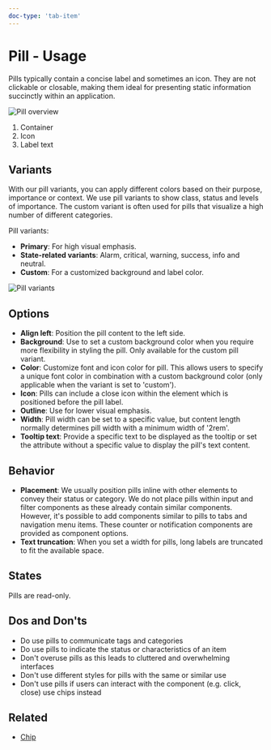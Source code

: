 ```yaml
---
doc-type: 'tab-item'
---
```

# Pill - Usage

Pills typically contain a concise label and sometimes an icon. They are not clickable or closable, making them ideal for presenting static information succinctly within an application.

![Pill overview](https://www.figma.com/design/wEptRgAezDU1z80Cn3eZ0o/iX-Pattern-Illustrations?type=design&node-id=1377-3110&mode=design&t=ZmcRP4ggXtr8b7vZ-1)

1. Container
2. Icon
3. Label text

## Variants

With our pill variants, you can apply different colors based on their purpose, importance or context. We use pill variants to show class, status and levels of importance. The custom variant is often used for pills that visualize a high number of different categories.

Pill variants:

- **Primary**: For high visual emphasis.
- **State-related variants**: Alarm, critical, warning, success, info and neutral.
- **Custom**: For a customized background and label color.

![Pill variants](https://www.figma.com/design/wEptRgAezDU1z80Cn3eZ0o/iX-Pattern-Illustrations?type=design&node-id=1375-1985&mode=design&t=ZmcRP4ggXtr8b7vZ-1)

## Options

- **Align left**: Position the pill content to the left side.
- **Background**: Use to set a custom background color when you require more flexibility in styling the pill. Only available for the custom pill variant.
- **Color**: Customize font and icon color for pill. This allows users to specify a unique font color in combination with a custom background color (only applicable when the variant is set to 'custom').
- **Icon**: Pills can include a close icon within the element which is positioned before the pill label.
- **Outline**: Use for lower visual emphasis.
- **Width**: Pill width can be set to a specific value, but content length normally determines pill width with a minimum width of '2rem'.
- **Tooltip text**: Provide a specific text to be displayed as the tooltip or set the attribute without a specific value to display the pill's text content.

## Behavior

- **Placement**: We usually position pills inline with other elements to convey their status or category. We do not place pills within input and filter components as these already contain similar components. However, it's possible to add components similar to pills to tabs and navigation menu items. These counter or notification components are provided as component options.
- **Text truncation**: When you set a width for pills, long labels are truncated to fit the available space.

## States

Pills are read-only.

## Dos and Don'ts

- Do use pills to communicate tags and categories
- Do use pills to indicate the status or characteristics of an item
- Don't overuse pills as this leads to cluttered and overwhelming interfaces
- Don't use different styles for pills with the same or similar use
- Don't use pills if users can interact with the component (e.g. click, close) use chips instead

## Related

- [Chip](../chip)
